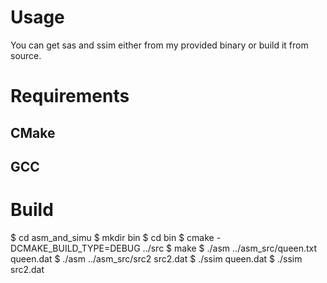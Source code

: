 # Usage
You can get sas and ssim either from my provided binary or build it from source.

# Requirements
## CMake 
## GCC 

# Build
$ cd asm_and_simu
$ mkdir bin
$ cd bin
$ cmake -DCMAKE_BUILD_TYPE=DEBUG ../src
$ make
$ ./asm ../asm_src/queen.txt queen.dat
$ ./asm ../asm_src/src2 src2.dat
$ ./ssim queen.dat
$ ./ssim src2.dat
